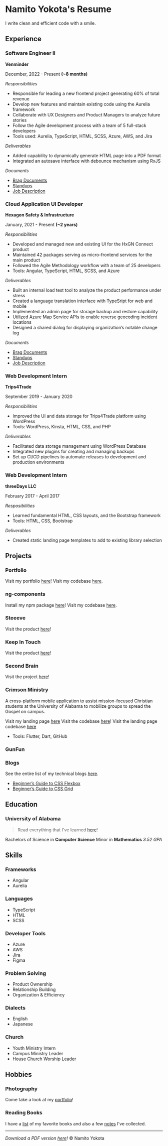 # Namito Yokota's Resume

I write clean and efficient code with a smile.

## Experience

### Software Engineer II

**Venminder**

December, 2022 - Present **(~8 months)**

_Responsibilities_

-   Responsible for leading a new frontend project generating 60% of total revenue
-   Develop new features and maintain existing code using the Aurelia framework
-   Collaborate with UX Designers and Product Managers to analyze future stories
-   Follow the Agile development process with a team of 5 full-stack developers
-   Tools used: Aurelia, TypeScript, HTML, SCSS, Azure, AWS, and Jira

_Deliverables_

-   Added capability to dynamically generate HTML page into a PDF format
-   Integrated an autosave interface with debounce mechanism using RxJS

_Documents_

-   [Brag Documents](./brags/venminder.md)
-   [Standups](./standups/venminder.md)
-   [Job Description](./job-descriptions/venminder.md)

### Cloud Application UI Developer

**Hexagon Safety & Infrastructure**

January, 2021 - Present **(~2 years)**

_Responsibilities_

-   Developed and managed new and existing UI for the HxGN Connect product
-   Maintained 42 packages serving as micro-frontend services for the main product
-   Followed the Agile Methodology workflow with a team of 25 developers
-   Tools: Angular, TypeScript, HTML, SCSS, and Azure

_Deliverables_

-   Built an internal load test tool to analyze the product performance under stress
-   Created a language translation interface with TypeSript for web and mobile
-   Implemented an admin page for storage backup and restore capability
-   Utilized Azure Map Service APIs to enable reverse geocoding incident locations
-   Designed a shared dialog for displaying organization’s notable change log

_Documents_

-   [Brag Documents](./brags/hexagon.md)
-   [Standups](./standups/hexagon.md)
-   [Job Description](./job-descriptions/hexagon.md)

### Web Development Intern

**Trips4Trade**

September 2019 - January 2020

_Responsibilities_

-   Improved the UI and data storage for Trips4Trade platform using WordPress
-   Tools: WordPress, Kinsta, HTML, CSS, and PHP

_Deliverables_

-   Facilitated data storage management using WordPress Database
-   Integrated new plugins for creating and managing backups
-   Set up CI/CD pipelines to automate releases to development and production environments

### Web Development Intern

**threeDays LLC**

February 2017 - April 2017

_Resposibilities_

-   Learned fundamental HTML, CSS layouts, and the Bootstrap framework
-   Tools: HTML, CSS, Bootstrap

_Deliverables_

-   Created static landing page templates to add to existing library selection

## Projects

### Portfolio

Visit my portfolio [here](https://www.namito.wiki/)!
Visit my codebase [here](https://github.com/namitoyokota/portfolio).

### ng-components

Install my npm package [here](https://www.npmjs.com/package/@namitoyokota/ng-components)!
Visit my codebase [here](https://github.com/namitoyokota/ng-components).

### Steeeve

Visit the product [here](https://steeeve.vercel.app/)!

### Keep In Touch

Visit the product [here](https://www.keepintouch.cc/landing)!

### Second Brain

Visit the project [here](https://search.namito.wiki/)!

### Crimson Ministry

A cross-platform mobile application to assist mission-focused Christian students at the University of Alabama to mobilize groups to spread the Gospel on campus.

Visit my landing page [here](https://crimsonministry.netlify.app)
Visit the codebase [here](https://github.com/crimsonministry/CrimsonMinistry)!
Visit the landing page codebase [here](https://github.com/crimsonministry/CrimsonMinistryWeb)

-   Tools: Flutter, Dart, GitHub

### GunFun

### Blogs

See the entire list of my technical blogs [here](https://blogs.namito.wiki).

-   [Beginner’s Guide to CSS Flexbox](https://blogs.namito.wiki/beginners-guide-to-css-flexbox)
-   [Beginner’s Guide to CSS Grid](https://blogs.namito.wiki/beginners-guide-to-css-grid)

## Education

### University of Alabama

> Read everything that I've learned [here](./degree/degree.md)!

Bachelors of Science in **Computer Science**
Minor in **Mathematics**
_3.52 GPA_

## Skills

### Frameworks

-   Angular
-   Aurelia

### Languages

-   TypeScript
-   HTML
-   SCSS

### Developer Tools

-   Azure
-   AWS
-   Jira
-   Figma

### Problem Solving

-   Product Ownership
-   Relationship Building
-   Organization & Efficiency

### Dialects

-   English
-   Japanese

### Church

-   Youth Ministry Intern
-   Campus Ministry Leader
-   House Church Worship Leader

## Hobbies

### Photography

Come take a look at my [portfolio](https://photos.namito.wiki)!

### Reading Books

I have a [list](./others/books/books.md) of my favorite books and also a few [notes](./others/books/notes.md) I've collected.

<hr />

_Download a PDF version [here](./resume.pdf)!_
&copy; Namito Yokota
